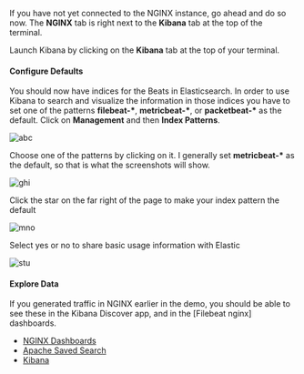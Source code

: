 If you have not yet connected to the NGINX instance, go ahead and do so now. The **NGINX** tab is right next to the **Kibana** tab at the top of the terminal.

Launch Kibana by clicking on the **Kibana** tab at the top of your terminal. 

#### Configure Defaults
You should now have indices for the Beats in Elasticsearch.   In order to use Kibana to search and visualize the information in those indices you have to set one of the patterns **filebeat-\***, **metricbeat-\***, or **packetbeat-\*** as the default.  Click on **Management** and then **Index Patterns**.

![abc](https://user-images.githubusercontent.com/25182304/43741865-d552ac5a-999d-11e8-9c27-3ce5ef38ecc8.png)

Choose one of the patterns by clicking on it.  I generally set **metricbeat-\*** as the default, so that is what the screenshots will show.

![ghi](https://user-images.githubusercontent.com/25182304/43741879-de52cb28-999d-11e8-9d2d-02f8cb965e38.png)

Click the star on the far right of the page to make your index pattern the default

![mno](https://user-images.githubusercontent.com/25182304/43741884-e1462d84-999d-11e8-9977-45ae5a2975da.png)

Select yes or no to share basic usage information with Elastic

![stu](https://user-images.githubusercontent.com/25182304/43741889-e78c71e4-999d-11e8-8d4a-830c752cf136.png)


#### Explore Data

If you generated traffic in NGINX earlier in the demo, you should be able to see these in the Kibana Discover app, and in the [Filebeat nginx] dashboards.

- [NGINX Dashboards](https://[[HOST_SUBDOMAIN]]-30601-[[KATACODA_HOST]].environments.katacoda.com/app/kibana#/dashboards?filter=nginx)
- [Apache Saved Search](https://[[HOST_SUBDOMAIN]]-30601-[[KATACODA_HOST]].environments.katacoda.com/app/kibana#/discover/Apache2-access-logs)
- [Kibana](https://[[HOST_SUBDOMAIN]]-30601-[[KATACODA_HOST]].environments.katacoda.com/app/kibana)
